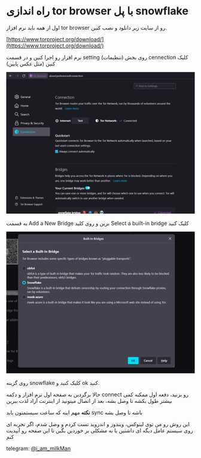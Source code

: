 # راه اندازی tor browser با پل snowflake

اول از همه باید نرم افزار tor browser رو از سایت زیر دانلود و نصب کنین.

[https://www.torproject.org/download/](https://www.torproject.org/download/)

نرم افزار رو اجرا کنین و در قسمت setting (تنظیمات) روی بخش cennection کلیک کنین (مثل عکس پایین)

![settings](https://github.com/iAmMilkMan/free_internet/blob/main/torBrowser-snowflake-bridge/images/001-torBrowser-setting.png?raw=true "settings")

به قسمت Add a New Bridge برین و روی کلید Select a built-in bridge کلیک کنید

![bridges](https://github.com/iAmMilkMan/free_internet/blob/main/torBrowser-snowflake-bridge/images/002-torBrowser-bridges.png "bridges")

روی گزینه snowflake کلیک کنید و  ok کنید.

حالا برگردین به صفحه اول نرم افزار و دکمه connect رو بزنید، دفعه اول ممکنه کمی بیشتر طول بکشه تا وصل بشه، بعد از اتصال میتونید از اینترنت آزاد لذت ببرین

**نکته** مهم اینه که ساعت سیستمتون باید sync باشه تا وصل بشه

این روش رو من توی لینوکس، ویندوز و اندروید تست کردم و وصل شدم، اگر تجربه ای روی سیستم عامل دیگه ای داشتین یا به مشکلی بر خوردین بگین تا این صفحه رو آیپدیت کنم

telegram: [@i_am_milkMan](https://t.me/i_am_milkMan)
